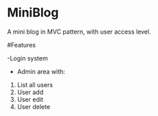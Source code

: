 # MiniBlog
A mini blog in MVC pattern, with user access level.

#Features

-Login system

- Admin area with:
1. List all users
2. User add
3. User edit
4. User delete
